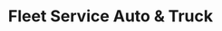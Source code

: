 ---
title: "Fleet Service Auto & Truck"
url: /everett/fleet-service-auto-and-truck/
shop: car repair
---